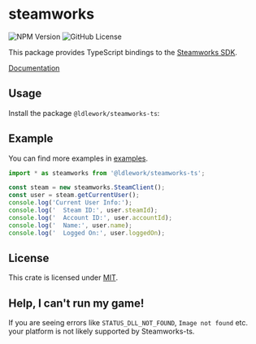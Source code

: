 # steamworks
![NPM Version](https://img.shields.io/npm/v/%40ldlework%2Fsteamworks-ts)
![GitHub License](https://img.shields.io/github/license/dustinlacewell/steamworks-ts)

This package provides TypeScript bindings to the [Steamworks SDK](https://partner.steamgames.com/doc/sdk).

[Documentation](https://steamworks.ldlework.com)

## Usage
Install the package `@ldlework/steamworks-ts`:

## Example
You can find more examples in [examples](examples).

```ts
import * as steamworks from '@ldlework/steamworks-ts';

const steam = new steamworks.SteamClient();
const user = steam.getCurrentUser();
console.log('Current User Info:');
console.log('  Steam ID:', user.steamId);
console.log('  Account ID:', user.accountId);
console.log('  Name:', user.name);
console.log('  Logged On:', user.loggedOn);
```

## License
This crate is licensed under  [MIT](./LICENSE-MIT).

## Help, I can't run my game!
If you are seeing errors like `STATUS_DLL_NOT_FOUND`, `Image not found` etc. your platform is not likely supported by Steamworks-ts.